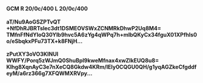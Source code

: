 #### GCM R 20/0c/400 L 20/0c/400
**aT/Nu9AoGSZPTvQT**<br/>**+NfDhRJBRTslec3dt1DSMEOVSWxZCNMRkDhwP2Uq8M4=**<br/>**TMfnFfNdYloQ30YIb9hvc5A6zYg4qWPq7h+mlbQKyCx34fguX01XPfhls0o/eSbqkxPFu73TX+k8FNjH...**<br/><br/>
**zPutXY3oVO3KINUl**<br/>**WWFY/Porq5zWJmQ0ShuBpl9kweMfnax4xwZIkEUQ8u8=**<br/>**Klhg8XqnAyC3e7nXeCQ8Gkdw4KRm/IEly0CQGU0QH/g1yqAGZkeCfgddfeyM/a6rz366g7XFQWMXRVpy...**